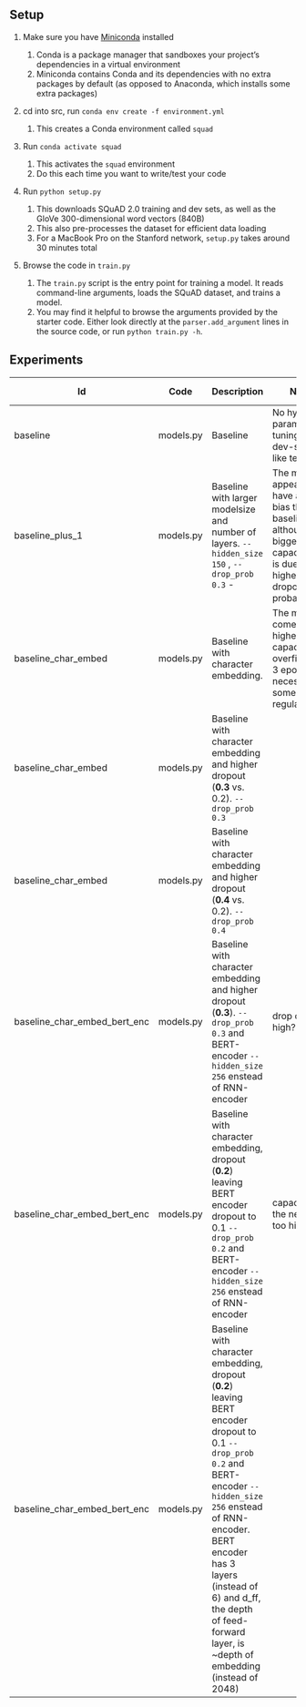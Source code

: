 ## Setup

1. Make sure you have [Miniconda](https://conda.io/docs/user-guide/install/index.html#regular-installation) installed
    1. Conda is a package manager that sandboxes your project’s dependencies in a virtual environment
    2. Miniconda contains Conda and its dependencies with no extra packages by default (as opposed to Anaconda, which installs some extra packages)

2. cd into src, run `conda env create -f environment.yml`
    1. This creates a Conda environment called `squad`

3. Run `conda activate squad`
    1. This activates the `squad` environment
    2. Do this each time you want to write/test your code
  
4. Run `python setup.py`
    1. This downloads SQuAD 2.0 training and dev sets, as well as the GloVe 300-dimensional word vectors (840B)
    2. This also pre-processes the dataset for efficient data loading
    3. For a MacBook Pro on the Stanford network, `setup.py` takes around 30 minutes total  

5. Browse the code in `train.py`
    1. The `train.py` script is the entry point for training a model. It reads command-line arguments, loads the SQuAD dataset, and trains a model.
    2. You may find it helpful to browse the arguments provided by the starter code. Either look directly at the `parser.add_argument` lines in the source code, or run `python train.py -h`.
    
    
## Experiments 

Id | Code | Description | Notes |  load_path |train-NLL |  train-F1 |  train-EM | train-AvNA | dev-NLL |  dev-F1 |  dev-EM | dev-AvNA | 
--- | --- | --- | --- | --- | --- | --- | --- |--- |--- |--- |--- |--- |
baseline | models.py | Baseline | No hyper-params tuning, hence dev-set used like test set. | save/train/baseline-05/best.pth.tar | 1.73 | 76.40 | 68.82 | 85.71 |3.35 | __57.31__ | 53.87 | 64.44 |
baseline_plus_1 | models.py | Baseline with larger modelsize and number of layers. `--hidden_size 150` , `--drop_prob 0.3` -  | The model appears to have a higher bias than baseline although the bigger capacity. This is due to the higher dropout probability. | save/train/baseline_plus_1-01/best.pth.tar | 02.27| 68.44 |60.75 | 80.29 | 03.22 | 56.62 | 53.25 | 63.75 |
baseline_char_embed | models.py | Baseline with character embedding. | The model comes with higher capacity and overfits after 3 epochs. It is necessary some regularization. | save/train/baseline_char_embed-04/best.pth.tar | |  | |  | 05.27 | 52.19 | 52.19 | 52.14|
baseline_char_embed | models.py | Baseline with character embedding and higher dropout (__0.3__ vs. 0.2). `--drop_prob 0.3` |  | save/train/baseline_char_embed-05/best.pth.tar |01.69 | 76.95 | 69.09| 86.17 | 03.37 | __58.02__ | 54.34 | 65.33|
baseline_char_embed | models.py | Baseline with character embedding and higher dropout (__0.4__ vs. 0.2). `--drop_prob 0.4` |  | save/train/baseline_char_embed-06/best.pth.tar |02.31 | 67.67| 59.99|79.78 | 03.07 | 57.13 |53.79 | 64.68|
baseline_char_embed_bert_enc | models.py | Baseline with character embedding and higher dropout (__0.3__). `--drop_prob 0.3` and BERT-encoder `--hidden_size 256` enstead of RNN-encoder| drop out too high? | save/train/baseline_char_embed_bert_enc-06/best.pth.tar |07.80 | 33.37 | 33.37| 33.36 | 06.32 | 52.19 | 52.19 | 52.14|
baseline_char_embed_bert_enc | models.py | Baseline with character embedding, dropout (__0.2__) leaving BERT encoder dropout to 0.1 `--drop_prob 0.2` and BERT-encoder `--hidden_size 256` enstead of RNN-encoder| capacity of the network too high? | save/train/baseline_char_embed_bert_enc-07/best.pth.tar |07.78 | 33.37 | 33.37| 33.36 | 06.32 | 52.19 | 52.19 | 52.14|
baseline_char_embed_bert_enc | models.py | Baseline with character embedding, dropout (__0.2__) leaving BERT encoder dropout to 0.1 `--drop_prob 0.2` and BERT-encoder `--hidden_size 256` enstead of RNN-encoder. BERT encoder has 3 layers (instead of 6) and d_ff, the depth of feed-forward layer, is ~depth of embedding (instead of 2048) |  | save/train/baseline_char_embed_bert_enc-08/best.pth.tar |07.78 | 33.37 | 33.37| 33.36 | 06.32 | 52.19 | 52.19 | 52.14|

